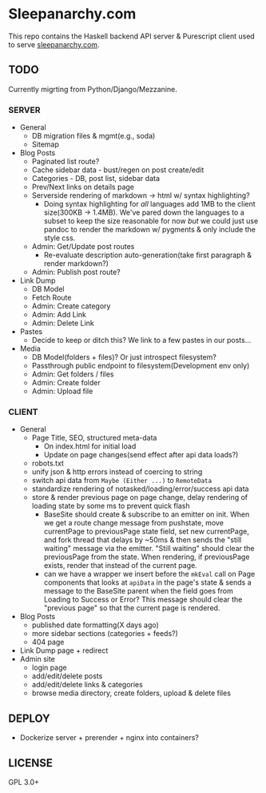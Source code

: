 # Sleepanarchy.com

This repo contains the Haskell backend API server & Purescript client used to
serve [sleepanarchy.com](https://sleepanarchy.com).

## TODO

Currently migrting from Python/Django/Mezzanine.

### SERVER

* General
    * DB migration files & mgmt(e.g., soda)
    * Sitemap
* Blog Posts
    * Paginated list route?
    * Cache sidebar data - bust/regen on post create/edit
    * Categories - DB, post list, sidebar data
    * Prev/Next links on details page
    * Serverside rendering of markdown -> html w/ syntax highlighting?
        * Doing syntax highlighting for _all_ languages add 1MB to the client
          size(300KB -> 1.4MB). We've pared down the languages to a subset to
          keep the size reasonable for now _but_ we could just use pandoc to
          render the markdown w/ pygments & only include the style css.
    * Admin: Get/Update post routes
        * Re-evaluate description auto-generation(take first paragraph & render
          markdown?)
    * Admin: Publish post route?
* Link Dump
    * DB Model
    * Fetch Route
    * Admin: Create category
    * Admin: Add Link
    * Admin: Delete Link
* Pastes
    * Decide to keep or ditch this? We link to a few pastes in our posts...
* Media
    * DB Model(folders + files)? Or just introspect filesystem?
    * Passthrough public endpoint to filesystem(Development env only)
    * Admin: Get folders / files
    * Admin: Create folder
    * Admin: Upload file


### CLIENT

* General
    * Page Title, SEO, structured meta-data
        * On index.html for initial load
        * Update on page changes(send effect after api data loads?)
    * robots.txt
    * unify json & http errors instead of coercing to string
    * switch api data from `Maybe (Either ...)` to `RemoteData`
    * standardize rendering of notasked/loading/error/success api data
    * store & render previous page on page change, delay rendering of loading
      state by some ms to prevent quick flash
        * BaseSite should create & subscribe to an emitter on init. When we get
          a route change message from pushstate, move currentPage to
          previousPage state field, set new currentPage, and fork thread that
          delays by ~50ms & then sends the "still waiting" message via the
          emitter. "Still waiting" should clear the previousPage from the
          state. When rendering, if previousPage exists, render that instead of
          the current page.
        * can we have a wrapper we insert before the `mkEval` call on Page
          components that looks at `apiData` in the page's state & sends a
          message to the BaseSite parent when the field goes from Loading to
          Success or Error? This message should clear the "previous page" so
          that the current page is rendered.
* Blog Posts
    * published date formatting(X days ago)
    * more sidebar sections (categories + feeds?)
    * 404 page
* Link Dump page + redirect
* Admin site
    * login page
    * add/edit/delete posts
    * add/edit/delete links & categories
    * browse media directory, create folders, upload & delete files


## DEPLOY

* Dockerize server + prerender + nginx into containers?


## LICENSE

GPL 3.0+
